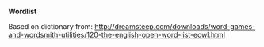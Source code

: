 ﻿**Wordlist**

Based on dictionary from: http://dreamsteep.com/downloads/word-games-and-wordsmith-utilities/120-the-english-open-word-list-eowl.html
